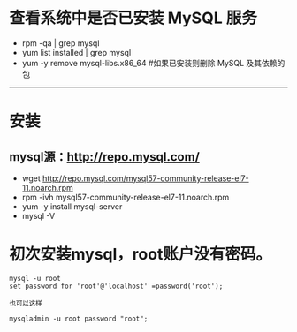 # 查看系统中是否已安装 MySQL 服务
- rpm -qa | grep mysql
- yum list installed | grep mysql
- yum -y remove mysql-libs.x86_64  #如果已安装则删除 MySQL 及其依赖的包
----------
# 安装 
## mysql源：http://repo.mysql.com/
- wget http://repo.mysql.com/mysql57-community-release-el7-11.noarch.rpm
- rpm -ivh mysql57-community-release-el7-11.noarch.rpm
- yum -y install mysql-server
- mysql -V
 
# 初次安装mysql，root账户没有密码。
```
mysql -u root
set password for 'root'@'localhost' =password('root');
 
也可以这样

mysqladmin -u root password "root";
```

